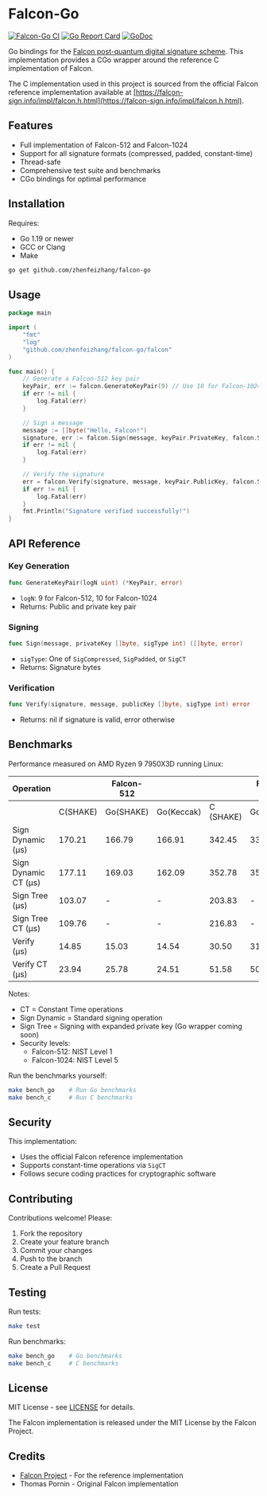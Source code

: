 # Falcon-Go

[![Falcon-Go CI](https://github.com/zhenfeizhang/falcon-go/actions/workflows/ci.yml/badge.svg)](https://github.com/zhenfeizhang/falcon-go/actions/workflows/ci.yml)
[![Go Report Card](https://goreportcard.com/badge/github.com/zhenfeizhang/falcon-go)](https://goreportcard.com/report/github.com/zhenfeizhang/falcon-go)
[![GoDoc](https://godoc.org/github.com/zhenfeizhang/falcon-go?status.svg)](https://godoc.org/github.com/zhenfeizhang/falcon-go)

Go bindings for the [Falcon post-quantum digital signature scheme](https://falcon-sign.info/). This implementation provides a CGo wrapper around the reference C implementation of Falcon.

The C implementation used in this project is sourced from the official Falcon reference implementation available at [https://falcon-sign.info/impl/falcon.h.html](https://falcon-sign.info/impl/falcon.h.html).

## Features

- Full implementation of Falcon-512 and Falcon-1024
- Support for all signature formats (compressed, padded, constant-time)
- Thread-safe
- Comprehensive test suite and benchmarks
- CGo bindings for optimal performance

## Installation

Requires:
- Go 1.19 or newer
- GCC or Clang
- Make

```bash
go get github.com/zhenfeizhang/falcon-go
```

## Usage

```go
package main

import (
    "fmt"
    "log"
    "github.com/zhenfeizhang/falcon-go/falcon"
)

func main() {
    // Generate a Falcon-512 key pair
    keyPair, err := falcon.GenerateKeyPair(9) // Use 10 for Falcon-1024
    if err != nil {
        log.Fatal(err)
    }

    // Sign a message
    message := []byte("Hello, Falcon!")
    signature, err := falcon.Sign(message, keyPair.PrivateKey, falcon.SigCompressed)
    if err != nil {
        log.Fatal(err)
    }

    // Verify the signature
    err = falcon.Verify(signature, message, keyPair.PublicKey, falcon.SigCompressed)
    if err != nil {
        log.Fatal(err)
    }
    fmt.Println("Signature verified successfully!")
}
```

## API Reference

### Key Generation

```go
func GenerateKeyPair(logN uint) (*KeyPair, error)
```
- `logN`: 9 for Falcon-512, 10 for Falcon-1024
- Returns: Public and private key pair

### Signing

```go
func Sign(message, privateKey []byte, sigType int) ([]byte, error)
```
- `sigType`: One of `SigCompressed`, `SigPadded`, or `SigCT`
- Returns: Signature bytes

### Verification

```go
func Verify(signature, message, publicKey []byte, sigType int) error
```
- Returns: nil if signature is valid, error otherwise

## Benchmarks
Performance measured on AMD Ryzen 9 7950X3D running Linux:

| Operation | | Falcon-512 | | | Falcon-1024  | | 
|-----------|------------|--------------|--------------|------------|--------------|--------------|
| | C(SHAKE) | Go(SHAKE) | Go(Keccak) | C (SHAKE) | Go(SHAKE) | Go(Keccak) |
| Sign Dynamic (µs) | 170.21 | 166.79 | 166.91 | 342.45 | 330.37 | 340.39 |
| Sign Dynamic CT (µs) | 177.11 | 169.03 | 162.09 | 352.78 | 351.21 | 355.44 |
| Sign Tree (µs) | 103.07 | - | - | 203.83 | - | - |
| Sign Tree CT (µs) | 109.76 | - | - | 216.83 | - | - |
| Verify (µs) | 14.85 | 15.03 | 14.54 | 30.50 | 31.04 | 31.24 |
| Verify CT (µs) | 23.94 | 25.78 | 24.51 | 51.58 | 50.56 | 48.55 |

Notes:
- CT = Constant Time operations
- Sign Dynamic = Standard signing operation
- Sign Tree = Signing with expanded private key (Go wrapper coming soon)
- Security levels:
  - Falcon-512: NIST Level 1
  - Falcon-1024: NIST Level 5

Run the benchmarks yourself:
```bash
make bench_go    # Run Go benchmarks
make bench_c     # Run C benchmarks
```

## Security

This implementation:
- Uses the official Falcon reference implementation
- Supports constant-time operations via `SigCT`
- Follows secure coding practices for cryptographic software

## Contributing

Contributions welcome! Please:
1. Fork the repository
2. Create your feature branch
3. Commit your changes
4. Push to the branch
5. Create a Pull Request

## Testing

Run tests:
```bash
make test
```

Run benchmarks:
```bash
make bench_go    # Go benchmarks
make bench_c     # C benchmarks
```

## License

MIT License - see [LICENSE](LICENSE) for details.

The Falcon implementation is released under the MIT License by the Falcon Project.

## Credits

- [Falcon Project](https://falcon-sign.info/) - For the reference implementation
- Thomas Pornin - Original Falcon implementation